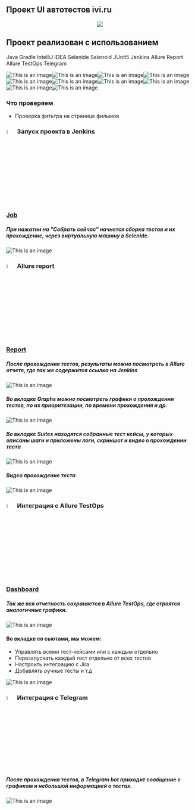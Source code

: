 ## Проект UI автотестов ivi.ru

<p align="center">
<a href="https://www.ivi.ru/"><img src="images/logos/ivi-logo.png"/></a>

## Проект реализован с использованием
Java Gradle IntelliJ IDEA Selenide Selenoid JUnit5 Jenkins Allure Report Allure TestOps Telegram

![This is an image](/images/logos/Java.png)![This is an image](/images/logos/Gradle.png)![This is an image](/images/logos/Intelij_IDEA.png)![This is an image](/images/logos/Selenide.png)![This is an image](/images/logos/Selenoid.png)![This is an image](/images/logos/JUnit5.png)![This is an image](/images/logos/Jenkins.png)![This is an image](/images/logos/Allure_Report.png)![This is an image](/images/logos/AllureTestOps.png)![This is an image](/images/logos/Telegram.png)

<!-- Тест кейсы -->

### Что проверяем
* Проверка фитьтра на странице фильмов


### <img width="5%" title="Jenkins" src="images/logos/Jenkins.png"> Запуск проекта в Jenkins

### [Job](https://jenkins.autotests.cloud/job/c20-Stayarr-ivi-ui-tests/)

##### При нажатии на "Собрать сейчас" начнется сборка тестов и их прохождение, через виртуальную машину в Selenide.
![This is an image](images/screenshots/jenkins_screenshot.png)

<!-- Allure report -->

### <img width="5%" title="Allure Report" src="images/logos/Allure_Report.png"> Allure report
### [Report](https://jenkins.autotests.cloud/job/c20-Stayarr-ivi-ui-tests/allure/)
##### После прохождения тестов, результаты можно посмотреть в Allure отчете, где так же содержится ссылка на Jenkins
![This is an image](images/screenshots/allure_dashboard_screenshot.png)

##### Во вкладке Graphs можно посмотреть графики о прохождении тестов, по их приоритезации, по времени прохождения и др.
![This is an image](images/screenshots/allure_graphs_screenshot.png)

##### Во вкладке Suites находятся собранные тест кейсы, у которых описаны шаги и приложены логи, скриншот и видео о прохождении теста
![This is an image](images/screenshots/allure_suites_screenshot.png)

##### Видео прохождение теста
![This is an image](images/screenshots/test_ui.gif)

<!-- Allure TestOps -->

### <img width="5%" title="Allure TestOps" src="images/logos/AllureTestOps.png"> Интеграция с Allure TestOps

### [Dashboard](https://allure.autotests.cloud/project/3608/dashboards)

##### Так же вся отчетность сохраняется в Allure TestOps, где строятся аналогичные графики.
![This is an image](images/screenshots/allure_testops_dashboard_screenshot.png)

#### Во вкладке со сьютами, мы можем:
- Управлять всеми тест-кейсами или с каждым отдельно
- Перезапускать каждый тест отдельно от всех тестов
- Настроить интеграцию с Jira
- Добавлять ручные тесты и т.д

![This is an image](images/screenshots/allure_testops_suites_screenshot.png)


<!-- Telegram -->

### <img width="5%" title="Telegram" src="images/logos/Telegram.png"> Интеграция с Telegram
##### После прохождения тестов, в Telegram bot приходит сообщение с графиком и небольшой информацией о тестах.

![This is an image](images/screenshots/tg_bot_schreenshot.png)